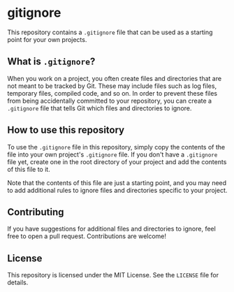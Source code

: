 # gitignore

This repository contains a `.gitignore` file that can be used as a starting point for your own projects.

## What is `.gitignore`?
When you work on a project, you often create files and directories that are not meant to be tracked by Git. These may include files such as log files, temporary files, compiled code, and so on. In order to prevent these files from being accidentally committed to your repository, you can create a `.gitignore` file that tells Git which files and directories to ignore.

## How to use this repository
To use the `.gitignore` file in this repository, simply copy the contents of the file into your own project's `.gitignore` file. If you don't have a `.gitignore` file yet, create one in the root directory of your project and add the contents of this file to it.

Note that the contents of this file are just a starting point, and you may need to add additional rules to ignore files and directories specific to your project.

## Contributing
If you have suggestions for additional files and directories to ignore, feel free to open a pull request. Contributions are welcome!

## License
This repository is licensed under the MIT License. See the `LICENSE` file for details.
